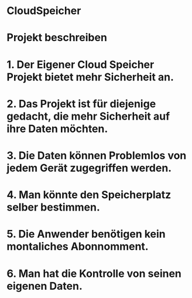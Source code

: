 # CloudSpeicher
# Projekt beschreiben
# 1. Der Eigener Cloud Speicher Projekt bietet mehr Sicherheit an.
# 2. Das Projekt ist für diejenige gedacht, die mehr Sicherheit auf ihre Daten möchten.
# 3. Die Daten können Problemlos von jedem Gerät zugegriffen werden.
# 4. Man könnte den Speicherplatz selber bestimmen.
# 5. Die Anwender benötigen kein montaliches Abonnomment. 
# 6. Man hat die Kontrolle von seinen eigenen Daten.

